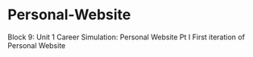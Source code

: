 # Personal-Website
Block 9: Unit 1 Career Simulation: Personal Website Pt I
First iteration of Personal Website
